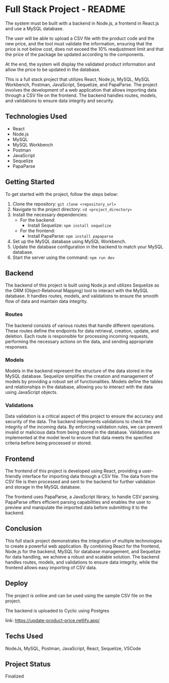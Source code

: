 # Full Stack Project - README

The system must be built with a backend in Node.js, a frontend in React.js and use a MySQL database.

The user will be able to upload a CSV file with the product code and the new price, and the tool must validate the information, ensuring that the price is not below cost, does not exceed the 10% readjustment limit and that the price of the package be updated according to the components.


At the end, the system will display the validated product information and allow the price to be updated in the database.

This is a full stack project that utilizes React, Node.js, MySQL, MySQL Workbench, Postman, JavaScript, Sequelize, and PapaParse. The project involves the development of a web application that allows importing data through a CSV file on the frontend. The backend handles routes, models, and validations to ensure data integrity and security.

## Technologies Used

- React
- Node.js
- MySQL
- MySQL Workbench
- Postman
- JavaScript
- Sequelize
- PapaParse

## Getting Started

To get started with the project, follow the steps below:

1. Clone the repository: `git clone <repository_url>`
2. Navigate to the project directory: `cd <project_directory>`
3. Install the necessary dependencies:
   - For the backend:
     - Install Sequelize: `npm install sequelize`
   - For the frontend:
     - Install PapaParse: `npm install papaparse`
4. Set up the MySQL database using MySQL Workbench.
5. Update the database configuration in the backend to match your MySQL database.
6. Start the server using the command: `npm run dev`

## Backend

The backend of this project is built using Node.js and utilizes Sequelize as the ORM (Object-Relational Mapping) tool to interact with the MySQL database. It handles routes, models, and validations to ensure the smooth flow of data and maintain data integrity.

### Routes

The backend consists of various routes that handle different operations. These routes define the endpoints for data retrieval, creation, update, and deletion. Each route is responsible for processing incoming requests, performing the necessary actions on the data, and sending appropriate responses.

### Models

Models in the backend represent the structure of the data stored in the MySQL database. Sequelize simplifies the creation and management of models by providing a robust set of functionalities. Models define the tables and relationships in the database, allowing you to interact with the data using JavaScript objects.

### Validations

Data validation is a critical aspect of this project to ensure the accuracy and security of the data. The backend implements validations to check the integrity of the incoming data. By enforcing validation rules, we can prevent invalid or malicious data from being stored in the database. Validations are implemented at the model level to ensure that data meets the specified criteria before being processed or stored.

## Frontend

The frontend of this project is developed using React, providing a user-friendly interface for importing data through a CSV file. The data from the CSV file is then processed and sent to the backend for further validation and storage in the MySQL database.

The frontend uses PapaParse, a JavaScript library, to handle CSV parsing. PapaParse offers efficient parsing capabilities and enables the user to preview and manipulate the imported data before submitting it to the backend.

## Conclusion

This full stack project demonstrates the integration of multiple technologies to create a powerful web application. By combining React for the frontend, Node.js for the backend, MySQL for database management, and Sequelize for data handling, we achieve a robust and scalable solution. The backend handles routes, models, and validations to ensure data integrity, while the frontend allows easy importing of CSV data.

## Deploy

The project is online and can be used using the sample CSV file on the project.

The backend is uploaded to Cyclic using Postgres

link: https://update-product-price.netlify.app/

## Techs Used

NodeJs, MySQL, Postman, JavaScript, React, Sequelize, VSCode

## Project Status

Finalized
